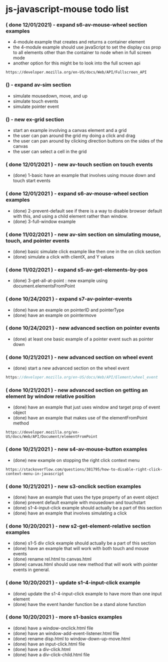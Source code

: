 # js-javascript-mouse todo list

### ( done 12/01/2021) - expand s6-av-mouse-wheel section examples
* 4-module example that creates and returns a container element
* the 4-module example should use javaScript to set the display css prop to all elements other than the container to node when in full screen mode
* another option for this might be to look into the full screen api
```
https://developer.mozilla.org/en-US/docs/Web/API/Fullscreen_API
```

### () - expand av-sim section
* simulate mousedown, move, and up
* simulate touch events
* simulate pointer event

### () - new ex-grid section
* start an example involving a canvas element and a grid
* the user can pan around the grid my doing a click and drag
* the user can pan around by clicking direction buttons on the sides of the canvas
* the user can select a cell in the grid

### ( done 12/01/2021 ) - new av-touch section on touch events
* (done) 1-basic have an example that involves using mouse down and touch start events

### ( done 12/01/2021 ) - expand s6-av-mouse-wheel section examples
* (done) 2-prevent-default see if there is a way to disable browser default with this, and using a child element rather than window.
* (done) 3-full-window example

### ( done 11/02/2021 ) - new av-sim section on simulating mouse, touch, and pointer events
* (done) basic simulate click example like then one in the on click section
* (done) simulate a click with clientX, and Y values

### ( done 11/02/2021 ) - expand s5-av-get-elements-by-pos
* (done) 3-get-all-at-point : new example using document.elementsFromPoint

### ( done 10/24/2021 ) - expand s7-av-pointer-events
* (done) have an example on pointerID and pointerType
* (done) have an example on pointermove

### ( done 10/24/2021 ) - new advanced section on pointer events
* (done) at least one basic example of a pointer event such as pointer down

### ( done 10/21/2021 ) - new advanced section on wheel event
* (done) start a new advanced section on the wheel event
```js
https://developer.mozilla.org/en-US/docs/Web/API/Element/wheel_event
```

### ( done 10/21/2021 ) - new advanced section on getting an element by window relative position
* (done) have an example that just uses window and target prop of event object
* (done) have an example that makes use of the elementFromPoint method
```
https://developer.mozilla.org/en-US/docs/Web/API/Document/elementFromPoint
```

### ( done 10/21/2021 ) - new s4-av-mouse-button examples
* (done) new example on stopping the right click context menu
```
https://stackoverflow.com/questions/381795/how-to-disable-right-click-context-menu-in-javascript
```

### ( done 10/21/2021 ) - new s3-onclick section examples
* (done) have an example that uses the type property of an event object
* (done) prevent default example with mousedown and touchstart
* (done) s1-4-input-click example should actually be a part of this section
* (done) have an example that involves simulating a click

### ( done 10/20/2021 ) - new s2-get-element-relative section examples
* (done) s1-5 div click example should actually be a part of this section
* (done) have an example that will work with both touch and mouse events
* (done) rename rel.html to canvas.html
* (done) canvas.html should use new method that will work with pointer events in general.

### ( done 10/20/2021 ) - update s1-4-input-click example
* (done) update the s1-4-input-click example to have more than one input element
* (done) have the event hander function be a stand alone function

### ( done 10/20/2021 ) - more s1-basics examples
* (done) have a window-onclick.html file
* (done) have an window-add-event-listener.html file
* (done) rename disp.html to window-down-up-move.html
* (done) have an input-click.html file
* (done) have a div-click.html
* (done) have a div-click-child.html file
